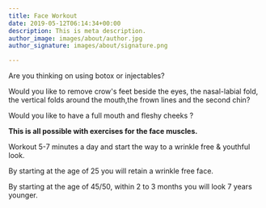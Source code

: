 ```yaml
---
title: Face Workout
date: 2019-05-12T06:14:34+00:00
description: This is meta description.
author_image: images/about/author.jpg
author_signature: images/about/signature.png

---
```

Are you thinking on using botox or injectables?

Would you like to remove crow's feet beside the eyes, the nasal-labial fold, the vertical folds around the mouth,the frown lines and the second chin?

Would you like to have a full mouth and fleshy cheeks ?

**This is all possible with exercises for the face muscles.**

Workout 5-7 minutes a day and start the way to a wrinkle free & youthful look.

By starting at the age of 25 you will retain a wrinkle free face.

By starting at the age of 45/50, within 2 to 3 months you will look 7 years younger.